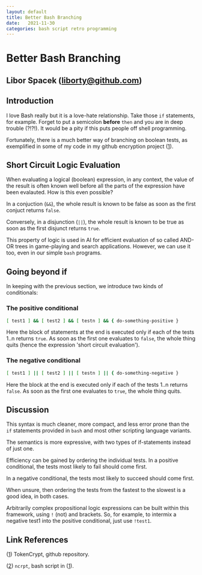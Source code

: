 ```yaml
---
layout: default
title: Better Bash Branching
date:   2021-11-30
categories: bash script retro programming
---
```


# Better Bash Branching

## Libor Spacek (liborty@github.com)

## Introduction

I love Bash really but it is a love-hate relationship. Take those `if` statements, for example. Forget to put a semicolon  **before** `then` and you are in deep trouble (?!?!). It would be a pity if this puts people off shell programming.

Fortunately, there is a much better way of branching on boolean tests, as exemplified in some of my code in my github encryption project ([1]).

## Short Circuit Logic Evaluation

When evaluating a logical (boolean) expression, in any context, the value of the result is often known well before all the parts of the expression have been evalauted. How is this even possible?

In a conjuction (`&&`), the whole result is known to be false as soon as the first conjuct returns `false`.

Conversely, in a disjunction (`||`), the whole result is known to be true as soon as the first disjunct returns `true`.

This property of logic is used in AI for efficient evaluation of so called AND-OR trees in game-playing and search applications. However, we can use it too, even in our simple `bash` programs.

## Going beyond if

In keeping with the previous section, we introduce two kinds of conditionals:

### The positive conditional

```bash
[ test1 ] && [ test2 ] && [ testn ] && { do-something-positive }
```

Here the block of statements at the end is executed only if each of the tests 1..n returns `true`. As soon as the first one evaluates to `false`, the whole thing quits (hence the expression 'short circuit evaluation').

### The negative conditional
```bash
[ test1 ] || [ test2 ] || [ testn ] || { do-something-negative }
```
Here the block at the end is executed only if each of the tests 1..n returns `false`. As soon as the first one evaluates to `true`, the whole thing quits.

## Discussion

This syntax is much cleaner, more compact, and less error prone than the `if` statements provided in `bash` and most other scripting language variants.

The semantics is more expressive, with two types of if-statements instead of just one.

Efficiency can be gained by ordering the individual tests. In a positive conditional, the tests most likely to fail should come first.

In a negative conditional, the tests most likely to succeed should come first.

When unsure, then ordering the tests from the fastest to the slowest is a good idea, in both cases.

Arbitrarily complex propositional logic expressions can be built within this framework, using `!` (not) and brackets. So, for example, to intermix a negative test1 into the positive conditional, just use `!test1`.

## Link References

([1]) TokenCrypt, github repository.

([2]) `ncrpt`, bash script in ([1]).  

[1]: https://github.com/liborty/TokenCrypt "TokenCrypt"
[2]: https://github.com/liborty/TokenCrypt/blob/master/ncrpt "ncrpt"
